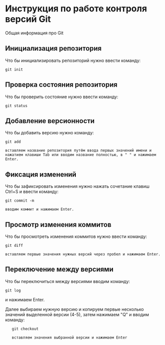 # **Инструкция по работе контроля версий Git**

Общая информация про Git

## Инициализация репозитория 

Что бы инициализировать репозиторий нужно ввести команду: 

    git init

## Проверка состояния репозитория

Что бы проверить состояние нужно ввести команду:

    git status

## Добавление версионности

Что бы добавить версию нужно команду:

    git add

    вставляем название репозитория путём ввода первых значений имени и нажатием клавиши Tab или вводим название полностью, в " " и нажимаем Enter.



## Фиксация изменений

Что бы зафиксировать изменения нужно нажать сочетание клавиш Ctrl+S и ввести команду: 

    git commit -m 

    вводим коммит и нажимаем Enter.

## Просмотр изменения коммитов

Что бы просмотреть изменения коммитов нужно ввести команду:

    git diff 

    вставляем первые значения нужных версий через пробел и нажимаем Enter.

## Переключение между версиями

Что бы переключиться между версиями вводим команду:

    git log 

и нажимаем Enter.     

Далее выбираем нужную версию и копируем первые несколько значений выделенной версии (4-5), затем нажимаем "Q" и вводим команду:

       git checkout 
       
       вставляем значения выбранной версии и нажимаем Enter